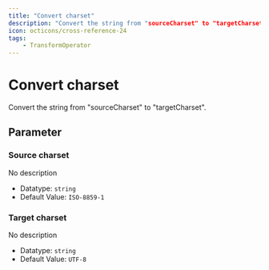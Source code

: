 ```yaml
---
title: "Convert charset"
description: "Convert the string from "sourceCharset" to "targetCharset"."
icon: octicons/cross-reference-24
tags: 
    - TransformOperator
---
```

# Convert charset
<!-- This file was generated - DO NOT CHANGE IT MANUALLY -->



Convert the string from "sourceCharset" to "targetCharset".

## Parameter

### Source charset

No description

- Datatype: `string`
- Default Value: `ISO-8859-1`



### Target charset

No description

- Datatype: `string`
- Default Value: `UTF-8`



